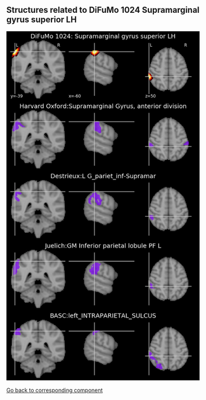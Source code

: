 


## Structures related to DiFuMo 1024 Supramarginal gyrus superior LH

![884](884.jpg "Structures related to DiFuMo 1024 Supramarginal gyrus superior LH")

[Go back to corresponding component](https://parietal-inria.github.io/DiFuMo/1024/html/884.html)